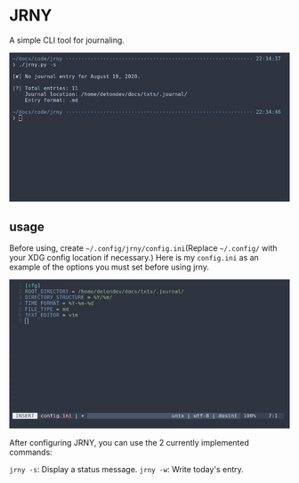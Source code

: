 # JRNY
A simple CLI tool for journaling.

![Example](/imgs/example1.png)

## usage
Before using, create `~/.config/jrny/config.ini`(Replace `~/.config/` with your XDG config location if necessary.)
Here is my `config.ini` as an example of the options you must set before using jrny.

![Example](/imgs/example2.png)

After configuring JRNY, you can use the 2 currently implemented commands:

`jrny -s`: Display a status message.
`jrny -w`: Write today's entry.
